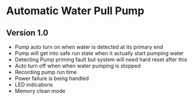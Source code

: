# Automatic Water Pull Pump
## Version 1.0

- Pump auto turn on when water is detected at its primary end
- Pump will get into safe run state when it actually start pumping water
- Detecting Pump priming fault but system will need hard reset after this
- Auto turn off when when water pumping is stopped
- Recording pump run time
- Power failure is being handled 
- LED indications
- Memory clean mode

